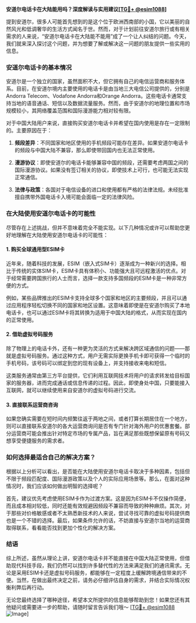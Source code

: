 **安道尔电话卡在大陆能用吗？深度解读与实用建议[[TG💪+ @esim1088](https://t.me/s/esim1088)]**

提到安道尔，很多人可能首先想到的是这个位于欧洲西南部的小国，它以美丽的自然风光和低调奢华的生活方式闻名于世。然而，对于计划前往安道尔旅行或有相关需求的人来说，“安道尔电话卡在大陆能不能用”成了一个让人纠结的问题。今天，我们就来深入探讨这个问题，并为想要了解或解决这一问题的朋友提供一些实用的信息。

### 安道尔电话卡的基本情况

安道尔是一个独立的国家，虽然面积不大，但它拥有自己的电信运营商和服务体系。目前，在安道尔境内主要使用的电话卡是由当地三大电信公司提供的，分别是Andorra Telecom、Vodafone Andorra和Orange Andorra。这些电话卡通常支持当地的语音通话、短信以及数据流量服务。然而，由于安道尔的地理位置和市场规模较小，其网络覆盖范围和国际漫游能力相对较有限。

对于中国大陆用户来说，直接购买安道尔电话卡并希望在国内使用是存在一定限制的。主要原因在于：

1. **频段差异**：不同国家和地区使用的手机频段可能存在差异。如果安道尔电话卡的频段与中国大陆不兼容，那么即使带回国内也无法正常使用。
   
2. **漫游协议**：即使安道尔的电话卡能够兼容中国的频段，还需要考虑两国之间的国际漫游协议。如果没有签订相关的协议，即使技术上可行，也可能无法实现正常通信。

3. **法律与政策**：各国对于电信设备的进口和使用都有严格的法律法规。未经批准擅自携带外国电话卡入境可能会面临一定的法律风险。

### 在大陆使用安道尔电话卡的可能性

尽管存在上述挑战，但并不意味着完全不能实现。以下几种情况或许可以帮助您更好地理解在大陆使用安道尔电话卡的可能性：

#### 1. **购买全球通用型ESIM卡**
近年来，随着科技的发展，ESIM（嵌入式SIM卡）逐渐成为一种新兴的选择。相比于传统的实体SIM卡，ESIM卡具有体积小、功能强大且可远程激活的优点。对于经常需要跨国旅行的人士而言，选择一款支持多国频段的ESIM卡是一种非常方便的方式。

例如，某些品牌推出的ESIM卡支持全球多个国家和地区的主要频段，并且可以通过应用程序轻松切换不同的国家和地区设置。这意味着即使是在安道尔购买了本地电话卡，也可以通过ESIM卡将其转换为适用于中国大陆的格式，从而实现在国内的正常使用。

#### 2. **借助虚拟号码服务**
除了物理上的电话卡外，还有一种更为灵活的方式来解决跨区域通信的问题——那就是虚拟号码服务。通过这种方式，用户无需实际更换手机卡即可获得一个临时的手机号码，该号码可以绑定到您的现有设备上，并支持接收来电和短信。

这类服务通常由第三方平台提供，它们利用互联网技术将用户的请求转发给目标国家的服务器，进而完成通话或信息传递的过程。因此，即使身处中国，只要能接入互联网，就可以继续使用来自安道尔的虚拟号码进行交流。

#### 3. **直接联系运营商咨询**
如果您确实需要在短时间内频繁往返于两地之间，或者打算长期居住在一个地方，则可以直接联系安道尔的各大运营商询问是否有专门针对海外用户的优惠套餐。部分运营商可能会推出针对特定市场的专属产品，旨在满足那些既想保留原有号码又想享受便捷服务的需求者。

### 如何选择最适合自己的解决方案？

根据以上分析可以看出，是否能在大陆使用安道尔电话卡取决于多种因素，包括但不限于频段匹配度、国际漫游政策以及个人的实际应用场景等。那么，在面对这种情况时，我们应该如何做出明智的选择呢？

首先，建议优先考虑使用ESIM卡作为过渡方案。这是因为ESIM卡不仅操作简便，而且成本相对较低，同时还能有效规避因频段不兼容而导致的种种麻烦。其次，对于那些对价格敏感或者不太熟悉新技术的人来说，尝试寻找可靠的虚拟号码提供商也是一个不错的选择。最后，如果条件允许的话，不妨直接与安道尔当地的运营商取得联系，看看能否找到更加个性化的解决方案。

### 结语

综上所述，虽然从理论上讲，安道尔电话卡并不能直接在中国大陆正常使用，但借助现代科技手段，我们仍然可以找到许多替代性的方法来满足我们的通讯需求。无论是采用ESIM卡还是虚拟号码服务，都能够在一定程度上缓解跨境通信带来的不便。当然，在做出最终决定之前，请务必仔细评估自身的需求，并结合实际情况权衡利弊后再行动。

无论您最终选择了哪种途径，希望本文所提供的信息能够帮助到您！如果您还有其他疑问或需要进一步的帮助，请随时留言告诉我们哦～ [[TG💪+ @esim1088](https://t.me/s/esim1088) ![Image](https://i.postimg.cc/4NQfJmqS/Snipaste-2025-05-13-00-14-12.png)]